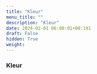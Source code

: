 ```yaml
---
title: "Kleur"
menu_title: ""
description: "Kleur"
date: 2024-02-01 06:00:01+00:191
draft: False
hidden: True
weight:
---
```

### Kleur


